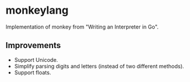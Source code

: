 # monkeylang

Implementation of monkey from "Writing an Interpreter in Go".

## Improvements

- Support Unicode.
- Simplify parsing digits and letters (instead of two different methods).
- Support floats.